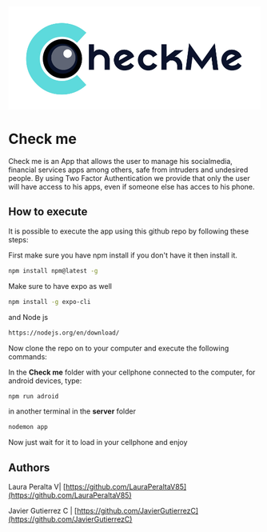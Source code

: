 ![Checkme](https://github.com/LauraPeraltaV85/Check_Me/blob/master/assets/logo_horizontal_blanco.jpg?raw=true)

# Check me


Check me is an App that allows the user to manage his socialmedia, financial services apps among others, safe from intruders and undesired people. By using Two Factor Authentication we provide that only the user will have access to his apps, even if someone else has acces to his phone. 

## How to execute

It is possible to execute the app using this github repo by following these steps:

First make sure you have npm install if you don't have it then install it.
```sh
npm install npm@latest -g
```
Make sure to have expo as well
```sh
npm install -g expo-cli
```
and Node js
```sh
https://nodejs.org/en/download/
```
Now clone the repo on to your computer and execute the following commands:

In the **Check me** folder
with your cellphone connected to the computer, for android devices, type:
```sh
npm run adroid 
```
in another terminal in the **server** folder
```sh
nodemon app
```
Now just wait for it to load in your cellphone and enjoy


## Authors

Laura Peralta V| [https://github.com/LauraPeraltaV85](https://github.com/LauraPeraltaV85)

Javier Gutierrez C  | [https://github.com/JavierGutierrezC](https://github.com/JavierGutierrezC)